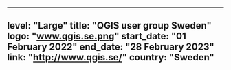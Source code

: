 
---
level: "Large"
title: "QGIS user group Sweden"
logo: "www.qgis.se.png"
start_date: "01 February 2022"
end_date: "28 February 2023"
link: "http://www.qgis.se/"
country: "Sweden"
---
